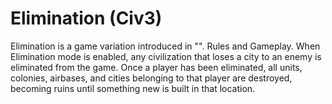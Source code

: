 # Elimination (Civ3)

Elimination is a game variation introduced in "".
Rules and Gameplay.
When Elimination mode is enabled, any civilization that loses a city to an enemy is eliminated from the game. Once a player has been eliminated, all units, colonies, airbases, and cities belonging to that player are destroyed, becoming ruins until something new is built in that location.